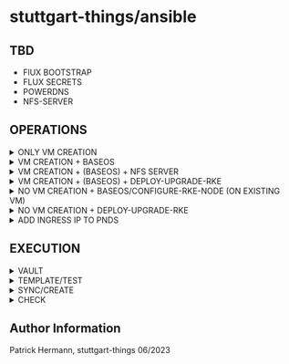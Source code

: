 # stuttgart-things/ansible

## TBD

* FlUX BOOTSTRAP
* FLUX SECRETS
* POWERDNS
* NFS-SERVER

## OPERATIONS

<details><summary>ONLY VM CREATION</summary>

| FILE                                       | NEEDED/OPTIONAL CHANGES                                     |
|--------------------------------------------|-------------------------------------------------------------|
| helmfile.yaml                              | (only) release terraform must be enabled (set to installed) |
| environments/vm.yaml                       | set/change vmCount; vmName; vmNumCPUs; vmMemory; vmDiskSize |
| /environments/{{ .Environment.Name }}.yaml | set/change vmFolderPath; datastore; network                 |
|                                            |                                                             |

</details>

<details><summary>VM CREATION + BASEOS</summary>

| FILE                                       | NEEDED/OPTIONAL CHANGES                                     |
|--------------------------------------------|-------------------------------------------------------------|
| helmfile.yaml                              | all releases must be enabled (set to installed) |
| environments/vm.yaml                       | set/change vmCount; vmName; vmNumCPUs; vmMemory; vmDiskSize; ansibleTargets; set createInventory: true; ansiblePlaybook: baseos-setup; prepareEnv: true; executeBaseos: true |
| environments/{{ .Environment.Name }}.yaml  | set/change vmFolderPath; datastore; network; |
|

</details>

<details><summary>VM CREATION + (BASEOS) + NFS SERVER</summary>

| FILE                                       | NEEDED/OPTIONAL CHANGES                                     |
|--------------------------------------------|-------------------------------------------------------------|
| helmfile.yaml                              | all releases must be enabled (set to installed) |
| environments/vm.yaml                       | set/change vmCount; vmName; vmNumCPUs; vmMemory; vmDiskSize; ansibleTargets; createInventory: true; ansiblePlaybook: install-configure-nfs; prepareEnv: true; executeBaseos: true |
| environments/{{ .Environment.Name }}.yaml | set/change vmFolderPath; datastore; network; osTemplate; |
| defaults.yaml | set/change kind; permanent; nfsManageFirewall; nfsExportPaths |

</details>


<details><summary>VM CREATION + (BASEOS) + DEPLOY-UPGRADE-RKE</summary>

| FILE                                       | NEEDED/OPTIONAL CHANGES                                     |
|--------------------------------------------|-------------------------------------------------------------|
| helmfile.yaml                              | all releases must be enabled (set to installed) |
| environments/vm.yaml                       | set/change vmCount; vmName; vmNumCPUs; vmMemory; vmDiskSize; set inventory; createInventory: false; ansiblePlaybook: deploy-upgrade-rke; prepareEnv: true; executeBaseos: true |
| environments/{{ .Environment.Name }}.yaml  | set/change vmFolderPath; datastore; network; osTemplate; vmTemplatePath;                 |
| defaults.yaml  | set/change rkeVersion; k8sVersion; rke2ReleaseKind; enableIngressController; clusterSetup; lvmSizings; installCAs; installFlux |
|

</details>

<details><summary>NO VM CREATION + BASEOS/CONFIGURE-RKE-NODE (ON EXISTING VM)</summary>

| FILE                                       | NEEDED/OPTIONAL CHANGES                                     |
|--------------------------------------------|-------------------------------------------------------------|
| helmfile.yaml                              | secrets; ansible & job releases must be enabled |
| environments/vm.yaml                       | set createInventory: true; ansiblePlaybook: configure-rke-node; prepareEnv: true; ansibleTargets;  executeBaseos: true |

</details>

<details><summary>NO VM CREATION + DEPLOY-UPGRADE-RKE</summary>

| FILE                                       | NEEDED/OPTIONAL CHANGES                                     |
|--------------------------------------------|-------------------------------------------------------------|
| helmfile.yaml                              | secrets; ansible & job releases must be enabled |
| environments/vm.yaml                       | set inventory; createInventory: false; ansiblePlaybook: deploy-upgrade-rke |
| defaults.yaml  | set/change rkeVersion; k8sVersion; rke2ReleaseKind; enableIngressController; clusterSetup; prepareEnv: true; executeBaseos: true |
|

</details>

<details><summary>ADD INGRESS IP TO PNDS</summary>

| FILE                                       | NEEDED/OPTIONAL CHANGES                                     |
|--------------------------------------------|-------------------------------------------------------------|
| helmfile.yaml                              | secrets; ansible & job releases must be enabled |
| environments/vm.yaml                       | set createInventory: true; ansiblePlaybook: add-ingress-pdns.yaml |
| defaults.yaml  | set/change prepareEnv: false; executeBaseos: false; ipAddress; hostname |
|

</details>

## EXECUTION

<details><summary>VAULT</summary>

```
export VAULT_NAMESPACE=root

# LABDA
export VAULT_ADDR=https://vault-vsphere.tiab.labda.sva.de:8200
export VAULT_TOKEN=<VAULT_TOKEN>

# LABUL
export VAULT_ADDR=https://vault-vsphere.labul.sva.de:8200
export VAULT_TOKEN=<VAULT_TOKEN> #...rTI1E
```

</details>

<details><summary>TEMPLATE/TEST</summary>

```
helmfile template --environment labda-vsphere
helmfile template --environment labda-vsphere | grep kind: -A 2 -B 2 # check for rendered kinds
```

</details>

<details><summary>SYNC/CREATE</summary>

```
export VAULT_ADDR=https://vault..:8200
export VAULT_TOKEN=<VAULT_TOKEN>
export KUBECONFIG=~/.kube/...
helmfile sync --environment labda-vsphere
```

</details>

<details><summary>CHECK</summary>

```
kubectl get terraform -A
kubectl get pods -n machine-shop
kubectl logs -f <container> -n machine-shop

# CHECK OPERATOR (TERRAFORM)
kubectl -n machine-shop-operator-system logs -f $(kubectl -n machine-shop-operator-system get po | grep operator | awk '{ print $1}') -c manager

# CHECK CREATED POD/JOB (ANSIBLE)
sleep 3 && kubectl -n machine-shop logs -f $(kubectl get po -n machine-shop | grep 'Running' | awk '{ print $1}') # sleep for inital start
kubectl -n machine-shop get job --sort-by=.metadata.creationTimestamp
```

</details>

Author Information
------------------
Patrick Hermann, stuttgart-things 06/2023